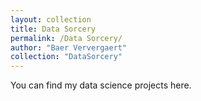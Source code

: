 ```yaml
---
layout: collection
title: Data Sorcery
permalink: /Data Sorcery/
author: "Baer Ververgaert"
collection: "DataSorcery"
---
```


You can find my data science projects here.
